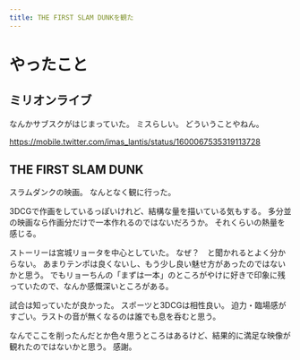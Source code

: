 ```yaml
---
title: THE FIRST SLAM DUNKを観た
---
```


# やったこと

## ミリオンライブ

なんかサブスクがはじまっていた。
ミスらしい。
どういうことやねん。

<https://mobile.twitter.com/imas_lantis/status/1600067535319113728>

## THE FIRST SLAM DUNK

スラムダンクの映画。
なんとなく観に行った。

3DCGで作画をしているっぽいけれど、結構な量を描いている気もする。
多分並の映画なら作画分だけで一本作れるのではないだろうか。
それくらいの熱量を感じる。

ストーリーは宮城リョータを中心としていた。
なぜ？　と聞かれるとよく分からない。
あまりテンポは良くないし、もう少し良い魅せ方があったのではないかと思う。
でもリョーちんの「まずは一本」のところがやけに好きで印象に残っていたので、なんか感慨深いところがある。

試合は知っていたが良かった。
スポーツと3DCGは相性良い。
迫力・臨場感がすごい。ラストの音が無くなるのは誰でも息を呑むと思う。

なんでここを削ったんだとか色々思うところはあるけど、結果的に満足な映像が観れたのではないかと思う。
感謝。
